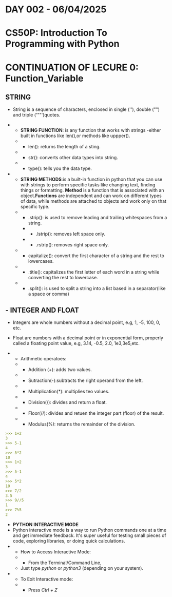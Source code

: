 # **DAY 002 - 06/04/2025**

# **CS50P: Introduction To Programming with Python**
    
# CONTINUATION OF **LECURE 0: Function_Variable**

## **STRING**
* String is a sequence of characters, enclosed in single (''), double ("") and triple ('""')quotes.

-  * **STRING FUNCTION**: is any function that works with strings -either built in functions like len(),or methods like uppper().
   - * len(): returns the length of a sting.
   - * str(): converts other data types into string.
   - * type(): tells you the data type.

- * **STRING METHODS**:is a built-in function in python that you can use with strings to perform specific tasks like changing text, finding things or formatting. **Method** is a function that is associated with an object.**Functions** are independent and can work on different types of data, while methods are attached to objects and work only on that specific type.

   - * .strip(): is used to remove leading and trailing whitespaces from a string. 
      - * .lstrip(): removes left space only.
      - * .rstrip(): removes right space only.
   - * capitalize(): convert the first character of a string and the rest to lowercases.
   - * .title(): capitalizes the first letter of each word in a string while converting the rest to lowercase. 
   - * .split(): is used to split a string into a list based in a separator(like a space or comma)

## - **INTEGER AND FLOAT**
- Integers are whole numbers without a decimal point, e.g, 1, -5, 100, 0, etc.
- Float are numbers with a decimal point or in exponential form, properly called a floating point value, e.g, 3.14, -0.5, 2.0, 1e3,3e5,etc.

- * Arithmetic operatoes:
   - * Addition (+): adds two values.
   - * Sutraction(-):subtracts the right operand from the left.
   - * Multiplication(*): multiplies teo values.
   - * Division(/): divides and return a float.
   - * Floor(//): divides and retuen the integer part (floor) of the result.
   - * Modulus(%): returns the remainder of the division.

```md
>>> 1+2
3
>>> 5-1
4
>>> 5*2
10
>>> 1+2
3
>>> 5-1
4
>>> 5*2
10
>>> 7/2
3.5
>>> 9//5
1
>>> 7%5
2
```
- **PYTHON INTERACTIVE MODE**
- Python interactive mode is a way to run Python commands one at a time and get immediate feedback. It's super useful for testing small pieces of code, exploring libraries, or doing quick calculations.
- * How to Access Interactive Mode:
   - * From the Terminal/Command Line,
   - Just type *python* or *python3* (depending on your system).
- * To Exit Interactive mode:
   - * Press *Ctrl + Z*








